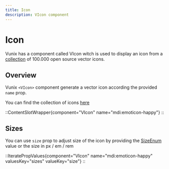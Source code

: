 ```yaml
---
title: Icon
description: VIcon component
---
```


# Icon

Vunix has a component called VIcon witch is used to display an icon from a [collection](https://iconify.design) of 100.000 open source vector icons.

## Overview

Vunix `<VIcon>` component generate a vector icon according the provided `name` prop.

You can find the collection of icons [here](https://icones.js.org)

::ContentSlotWrapper{component="VIcon" name="mdi:emoticon-happy"}
::

## Sizes

You can use `size` prop to adjust size of the icon by providing the [SizeEnum](https://github.com/gaetansenn/vunix/blob/main/packages/core/src/runtime/utils/config.ts#L48) value or the size in px / em / rem

::IteratePropValues{component="VIcon" name="mdi:emoticon-happy" valuesKey="sizes" valueKey="size"}
::